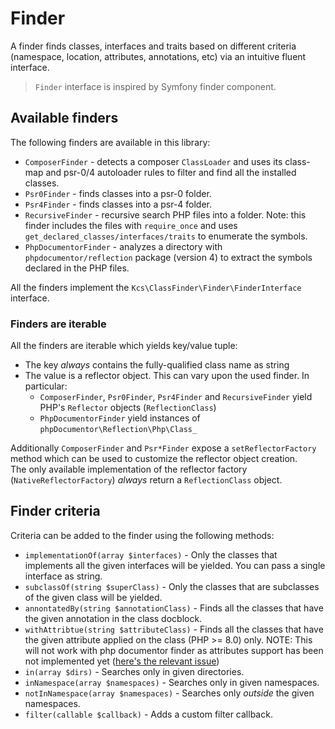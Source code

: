 # Finder

A finder finds classes, interfaces and traits based on different criteria (namespace, location,
attributes, annotations, etc) via an intuitive fluent interface.

> `Finder` interface is inspired by Symfony finder component.

## Available finders

The following finders are available in this library:

- `ComposerFinder` - detects a composer `ClassLoader` and uses its class-map and psr-0/4 autoloader rules
  to filter and find all the installed classes.
- `Psr0Finder` - finds classes into a psr-0 folder.
- `Psr4Finder` - finds classes into a psr-4 folder.
- `RecursiveFinder` - recursive search PHP files into a folder. Note: this finder includes the
  files with `require_once` and uses `get_declared_classes/interfaces/traits` to enumerate the symbols.
- `PhpDocumentorFinder` - analyzes a directory with `phpdocumentor/reflection` package (version 4) to extract the
  symbols declared in the PHP files.

All the finders implement the `Kcs\ClassFinder\Finder\FinderInterface` interface.

### Finders are iterable

All the finders are iterable which yields key/value tuple:

- The key *always* contains the fully-qualified class name as string
- The value is a reflector object. This can vary upon the used finder. In particular:
  - `ComposerFinder`, `Psr0Finder`, `Psr4Finder` and `RecursiveFinder` yield PHP's `Reflector` objects (`ReflectionClass`)
  - `PhpDocumentorFinder` yield instances of `phpDocumentor\Reflection\Php\Class_`

Additionally `ComposerFinder` and `Psr*Finder` expose a `setReflectorFactory` method which can be
used to customize the reflector object creation.  
The only available implementation of the reflector factory (`NativeReflectorFactory`) *always* return
a `ReflectionClass` object.

## Finder criteria

Criteria can be added to the finder using the following methods:

- `implementationOf(array $interfaces)` - Only the classes that implements all the given interfaces will be yielded.
  You can pass a single interface as string.
- `subclassOf(string $superClass)` - Only the classes that are subclasses of the given class will be yielded.
- `annontatedBy(string $annotationClass)` - Finds all the classes that have the given annotation in the class docblock.
- `withAttribtue(string $attributeClass)` - Finds all the classes that have the given attribute applied on the 
  class (PHP >= 8.0) only. NOTE: This will not work with php documentor finder as attributes support has been not
  implemented yet ([here's the relevant issue](https://github.com/phpDocumentor/Reflection/issues/185))
- `in(array $dirs)` - Searches only in given directories.
- `inNamespace(array $namespaces)` -  Searches only in given namespaces.
- `notInNamespace(array $namespaces)` -  Searches only *outside* the given namespaces.
- `filter(callable $callback)` - Adds a custom filter callback.

